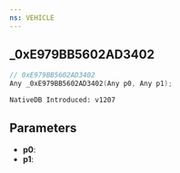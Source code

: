 ```yaml
---
ns: VEHICLE
---
```

## _0xE979BB5602AD3402

```c
// 0xE979BB5602AD3402
Any _0xE979BB5602AD3402(Any p0, Any p1);
```

```
NativeDB Introduced: v1207
```

## Parameters
* **p0**:
* **p1**:
